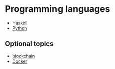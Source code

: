 # Programming languages

- [Haskell](./haskell/README.md)
- [Python](./python/README.md)

## Optional topics

- [blockchain](./optional/blockchain.md)
- [Docker](./optional/docker.md)
